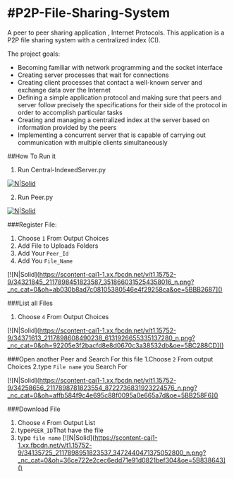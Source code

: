 #P2P-File-Sharing-System
===
A peer to peer sharing application , Internet Protocols.
This application is a P2P file sharing system with a centralized index (CI).

The project goals:  
* Becoming familiar with network programming and the socket interface
* Creating server processes that wait for connections
* Creating client processes that contact a well-known server and exchange data over the Internet
* Defining a simple application protocol and making sure that peers and server follow precisely the
specifications for their side of the protocol in order to accomplish particular tasks
* Creating and managing a centralized index at the server based on information provided by the peers
* Implementing a concurrent server that is capable of carrying out communication with multiple clients
simultaneously

##How To Run it
1. Run Central-IndexedServer.py

[![N|Solid](https://scontent-cai1-1.xx.fbcdn.net/v/t1.15752-9/34189460_2117897565157009_8182704136798601216_n.png?_nc_cat=0&oh=86d0e8c009d6d74e038490558a342f7d&oe=5BB90742)]()

2. Run Peer.py

[![N|Solid](https://scontent-cai1-1.xx.fbcdn.net/v/t1.15752-9/34303559_2117898178490281_1857727291442855936_n.png?_nc_cat=0&oh=4bf92a1aed46441f1e6615a47febc37b&oe=5B786CD2)]()

###Register File:
1. Choose `1` From Output Choices
2. Add File to Uploads Folders
3. Add Your `Peer_Id`
4. Add You `File_Name`

[![N|Solid](https://scontent-cai1-1.xx.fbcdn.net/v/t1.15752-9/34321845_2117898451823587_3518660315254358016_n.png?_nc_cat=0&oh=ab030b8ad7c08105380546e4f29258ca&oe=5BBB2687]()

###List all Files
1. Choose `4` From Output Choices

[![N|Solid](https://scontent-cai1-1.xx.fbcdn.net/v/t1.15752-9/34371613_2117898608490238_6131926655335137280_n.png?_nc_cat=0&oh=92205e3f2bacfd8e8d0670c3a38532db&oe=5BC288CD]()

###Open another Peer and Search For this file
1.Choose `2` From output Choices
2.type `File name` you Search For

[![N|Solid](https://scontent-cai1-1.xx.fbcdn.net/v/t1.15752-9/34258656_2117898781823554_8722736831923224576_n.png?_nc_cat=0&oh=affb584f9c4e695c88f0095a0e665a7d&oe=5BB258F6]()

###Download File
1. Choose `4` From Output List
2. type`PEER_ID`That have the file
3. type `file name`
[![N|Solid](https://scontent-cai1-1.xx.fbcdn.net/v/t1.15752-9/34135725_2117898951823537_3472440471375052800_n.png?_nc_cat=0&oh=36ce722e2cec6edd71e91d0821bef304&oe=5B838643]()
